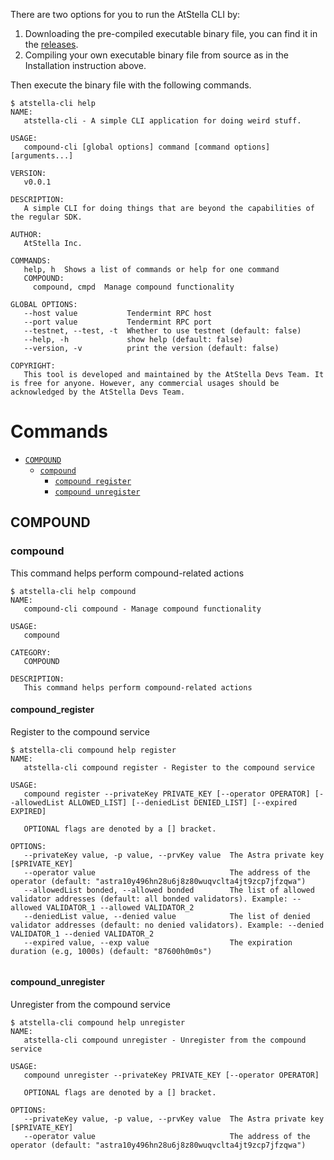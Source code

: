 There are two options for you to run the AtStella CLI by:
1. Downloading the pre-compiled executable binary file, you can find it in the [releases](https://github.com/LampardNguyen234/compound-cli/releases).
2. Compiling your own executable binary file from source as in the Installation instruction above.

Then execute the binary file with the following commands.

```shell
$ atstella-cli help
NAME:
   atstella-cli - A simple CLI application for doing weird stuff.

USAGE:
   compound-cli [global options] command [command options] [arguments...]

VERSION:
   v0.0.1

DESCRIPTION:
   A simple CLI for doing things that are beyond the capabilities of the regular SDK.

AUTHOR:
   AtStella Inc.

COMMANDS:
   help, h  Shows a list of commands or help for one command
   COMPOUND:
     compound, cmpd  Manage compound functionality

GLOBAL OPTIONS:
   --host value           Tendermint RPC host
   --port value           Tendermint RPC port
   --testnet, --test, -t  Whether to use testnet (default: false)
   --help, -h             show help (default: false)
   --version, -v          print the version (default: false)

COPYRIGHT:
   This tool is developed and maintained by the AtStella Devs Team. It is free for anyone. However, any commercial usages should be acknowledged by the AtStella Devs Team.
```
# Commands
<!-- commands -->
* [`COMPOUND`](#compound)
	* [`compound`](#compound)
		* [`compound register`](#compound_register)
		* [`compound unregister`](#compound_unregister)
## COMPOUND
### compound
This command helps perform compound-related actions
```shell
$ atstella-cli help compound
NAME:
   compound-cli compound - Manage compound functionality

USAGE:
   compound

CATEGORY:
   COMPOUND

DESCRIPTION:
   This command helps perform compound-related actions
```

#### compound_register
Register to the compound service
```shell
$ atstella-cli compound help register
NAME:
   atstella-cli compound register - Register to the compound service

USAGE:
   compound register --privateKey PRIVATE_KEY [--operator OPERATOR] [--allowedList ALLOWED_LIST] [--deniedList DENIED_LIST] [--expired EXPIRED]

   OPTIONAL flags are denoted by a [] bracket.

OPTIONS:
   --privateKey value, -p value, --prvKey value  The Astra private key [$PRIVATE_KEY]
   --operator value                              The address of the operator (default: "astra10y496hn28u6j8z80wuqvclta4jt9zcp7jfzqwa")
   --allowedList bonded, --allowed bonded        The list of allowed validator addresses (default: all bonded validators). Example: --allowed VALIDATOR_1 --allowed VALIDATOR_2
   --deniedList value, --denied value            The list of denied validator addresses (default: no denied validators). Example: --denied VALIDATOR_1 --denied VALIDATOR_2
   --expired value, --exp value                  The expiration duration (e.g, 1000s) (default: "87600h0m0s")
   
```

#### compound_unregister
Unregister from the compound service
```shell
$ atstella-cli compound help unregister
NAME:
   atstella-cli compound unregister - Unregister from the compound service

USAGE:
   compound unregister --privateKey PRIVATE_KEY [--operator OPERATOR]

   OPTIONAL flags are denoted by a [] bracket.

OPTIONS:
   --privateKey value, -p value, --prvKey value  The Astra private key [$PRIVATE_KEY]
   --operator value                              The address of the operator (default: "astra10y496hn28u6j8z80wuqvclta4jt9zcp7jfzqwa")
   
```

<!-- commandsstop -->

